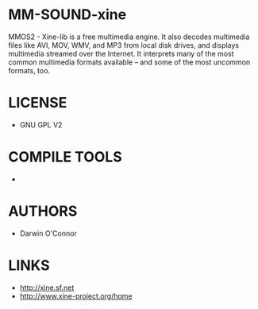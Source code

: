 MM-SOUND-xine
=============

MMOS2 - Xine-lib is a free multimedia engine.  It also decodes multimedia files like AVI, MOV, WMV, and MP3 from local disk drives, and displays multimedia streamed over the Internet. It interprets many of the most common multimedia formats available – and some of the most uncommon formats, too. 


LICENSE
===============
* GNU GPL V2

COMPILE TOOLS
===============
* 

AUTHORS
===============
* Darwin O'Connor

LINKS
===============
* http://xine.sf.net
* http://www.xine-project.org/home
